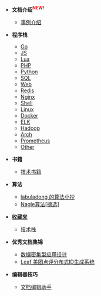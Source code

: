 <!-- ./_sidebar.md -->
<!-- 本文件是将业务APP中的MD文件以相对路径的方式添加到此处，具体参加下面Demo -->
- **文档介绍<sup style="color:red;">NEW!</sup>**
    - [事例介绍](./sample/introduction.md)

- **程序栈**
	- [Go](./stack/golang/)
	- [JS](./stack/javascript/)
	- [Lua](./stack/lua/)
	- [PHP](./stack/php/)
	- [Python](./stack/python/)
	- [SQL](./stack/sql/)
	- [Web](./stack/frontend/)
	- [Redis](./stack/redis/)
	- [Nginx](./stack/nginx/)
	- [Shell](./stack/shell/)
	- [Linux](./stack/linux/)
	- [Docker](./stack/docker/) 
	- [ELK](./stack/elasticsearch/)
	- [Hadoop](./stack/hadoop/)
	- [Arch](./stack/arch/)
	- [Prometheus](./stack/prometheus)
	- [Other](./stack/other/)

- **书籍**
	- [技术书籍](./books/)

- **算法**
	- [labuladong 的算法小抄](./algorithm/fucking-algorithm/)
	- [Nagle算法[摘选]](./algorithm/nagle-algorithm.md)

- [**收藏夹**](./bookmark/)
	- [技术栈](./bookmark/stack/)

- **优秀文档集锦**
    - [数据密集型应用设计](./others/ddia/preface.md)
    - [Leaf 美团点评分布式ID生成系统](./others/unique-id/leaf.md)

- **编辑器技巧**
	- [文档编辑助手](./others/docsify/helpers.md)